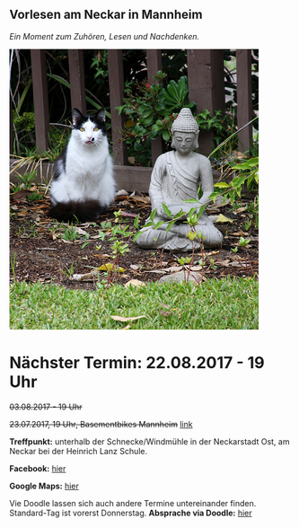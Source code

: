 ## Vorlesen am Neckar in Mannheim
*Ein Moment zum Zuhören, Lesen und Nachdenken.*

![buddhism cat](cat.jpeg)

# Nächster Termin: 22.08.2017 - 19 Uhr
~~03.08.2017 - 19 Uhr~~

~~23.07.2017, 19 Uhr, Basementbikes Mannheim~~ [link](https://www.google.com/maps/place/Basement+Bikes/@49.4956633,8.4562838,17z/data=!3m1!4b1!4m5!3m4!1s0x4797cc373fe60bcb:0x7adbc0eea8cd49f5!8m2!3d49.4956633!4d8.4584725?hl=en) 

**Treffpunkt:**
  unterhalb der Schnecke/Windmühle in der Neckarstadt Ost, 
  am Neckar bei der Heinrich Lanz Schule.

**Facebook:** [hier](https://www.facebook.com/vfcd1/)

**Google Maps:** [hier](https://www.google.com/maps/place/49%C2%B029'34.9%22N+8%C2%B028'44.4%22E/@49.4930279,8.4784538,155m/data=!3m2!1e3!4b1!4m5!3m4!1s0x0:0x0!8m2!3d49.493027!4d8.479001?hl=en)

Vie Doodle lassen sich auch andere Termine untereinander finden. Standard-Tag ist vorerst Donnerstag.
**Absprache via Doodle:** [hier](https://beta.doodle.com/poll/gqbxdyftytypbyqe)
